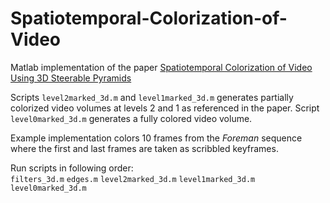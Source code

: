 # Spatiotemporal-Colorization-of-Video
Matlab  implementation of the paper [Spatiotemporal Colorization of Video Using 3D Steerable Pyramids](https://ieeexplore.ieee.org/document/7428858/)

Scripts `level2marked_3d.m` and `level1marked_3d.m` generates partially colorized video volumes at levels 2 and 1 as referenced in the paper. Script `level0marked_3d.m` generates a fully colored video volume. 

Example implementation colors 10 frames from the *Foreman* sequence where the first and last frames are taken as scribbled keyframes. 

Run scripts in following order:  
`filters_3d.m`
`edges.m`
`level2marked_3d.m`
`level1marked_3d.m`
`level0marked_3d.m`

